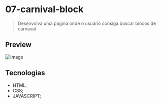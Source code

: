 # 07-carnival-block

>Desenvolva uma página onde o usuário consiga buscar blocos de carnaval

## Preview
![image](https://github.com/MatheusPrudente/bora-codar/assets/80559882/fac8d3c2-06d6-477a-804d-5f56fe470a2f)

## Tecnologias
- HTML;
- CSS;
- JAVASCRIPT;
